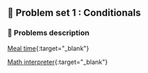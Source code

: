 ## 💭 Problem set 1 : Conditionals
### 🧠 Problems description
[Meal time](https://cs50.harvard.edu/python/2022/psets/1/meal/){:target="_blank"}

[Math interpreter](https://cs50.harvard.edu/python/2022/psets/1/interpreter/){:target="_blank"}
